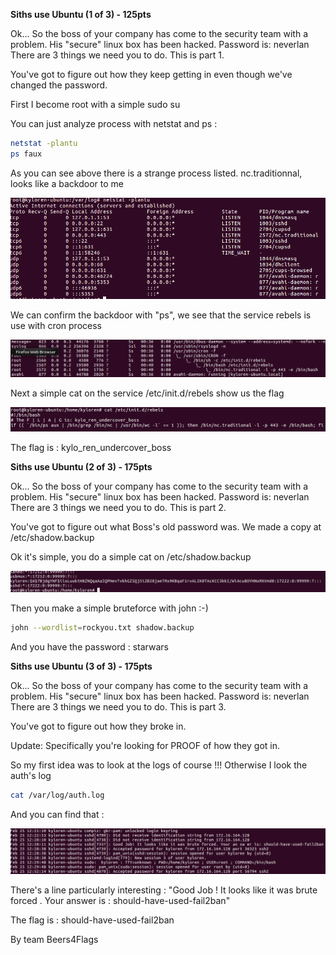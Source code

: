 **Siths use Ubuntu (1 of 3) - 125pts**

Ok... So the boss of your company has come to the security team with a problem. His "secure" linux box has been hacked. Password is: neverlan
There are 3 things we need you to do. This is part 1.

You've got to figure out how they keep getting in even though we've changed the password.

First I become root with a simple sudo su 

You can just analyze process with netstat and ps :    
```BASH
netstat -plantu
ps faux
```

As you can see above there is a strange process listed. nc.traditionnal, looks like a backdoor to me 

![Alt](img/figure1.png "netstat results")

We can confirm the backdoor with "ps", we see that the service rebels is use with cron process

![Alt](img/ps.png "ps results")

Next a simple cat on the service /etc/init.d/rebels show us the flag

![Alt](img/process.png "Process rebels")

The flag is : kylo_ren_undercover_boss


**Siths use Ubuntu (2 of 3) - 175pts**

Ok... So the boss of your company has come to the security team with a problem. His "secure" linux box has been hacked. Password is: neverlan
There are 3 things we need you to do. This is part 2.

You've got to figure out what Boss's old password was. We made a copy at /etc/shadow.backup

Ok it's simple, you do a simple cat on /etc/shadow.backup

![Alt](img/shadow.png "shadow results")

Then you make a simple bruteforce with john :-)
```BASH
john --wordlist=rockyou.txt shadow.backup
```

And you have the password : starwars




**Siths use Ubuntu (3 of 3) - 175pts**

Ok... So the boss of your company has come to the security team with a problem. His "secure" linux box has been hacked. Password is: neverlan
There are 3 things we need you to do. This is part 3.

You've got to figure out how they broke in.

Update: Specifically you're looking for PROOF of how they got in.

So my first idea was to look at the logs of course !!!
Otherwise I look the auth's log

```BASH
cat /var/log/auth.log
```

And you can find that : 

![Alt](img/authlog.png "auth.log results")

There's a line particularly interesting : "Good Job ! It looks like it was brute forced . Your answer is : should-have-used-fail2ban"

The flag is : should-have-used-fail2ban


By team Beers4Flags
